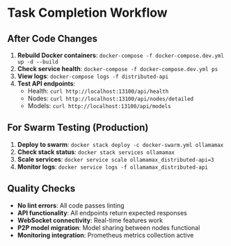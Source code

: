 # Task Completion Workflow

## After Code Changes
1. **Rebuild Docker containers**: `docker-compose -f docker-compose.dev.yml up -d --build`
2. **Check service health**: `docker-compose -f docker-compose.dev.yml ps`
3. **View logs**: `docker-compose logs -f distributed-api`
4. **Test API endpoints**: 
   - Health: `curl http://localhost:13100/api/health`
   - Nodes: `curl http://localhost:13100/api/nodes/detailed`
   - Models: `curl http://localhost:13100/api/models`

## For Swarm Testing (Production)
1. **Deploy to swarm**: `docker stack deploy -c docker-swarm.yml ollamamax`
2. **Check stack status**: `docker stack services ollamamax`
3. **Scale services**: `docker service scale ollamamax_distributed-api=3`
4. **Monitor logs**: `docker service logs -f ollamamax_distributed-api`

## Quality Checks
- **No lint errors**: All code passes linting
- **API functionality**: All endpoints return expected responses
- **WebSocket connectivity**: Real-time features work
- **P2P model migration**: Model sharing between nodes functional
- **Monitoring integration**: Prometheus metrics collection active